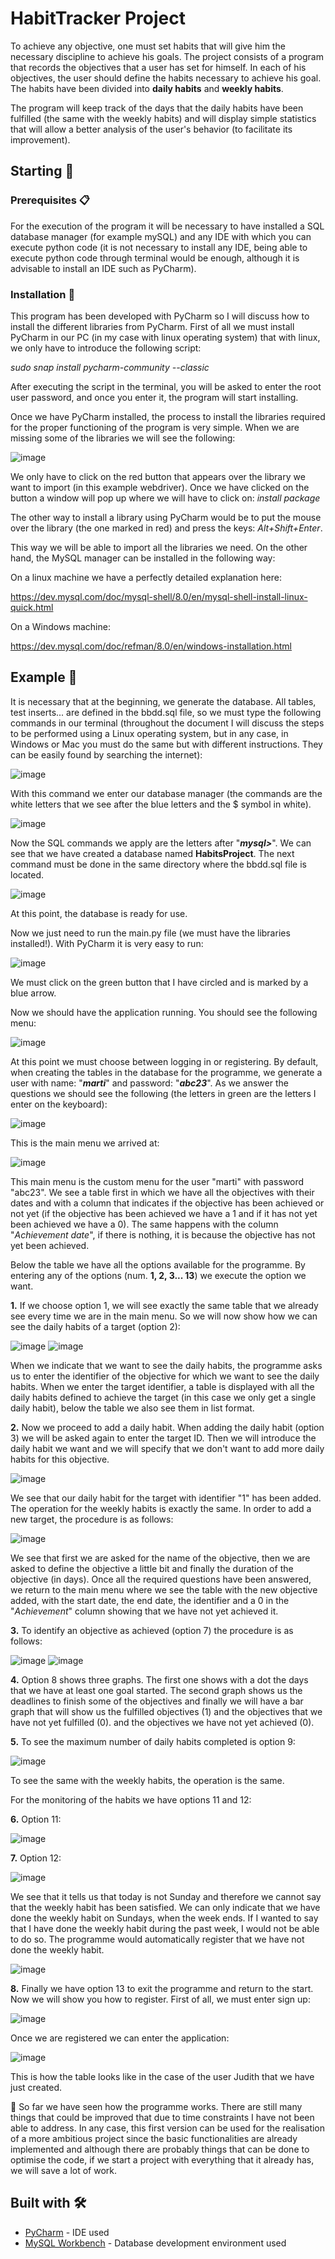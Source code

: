 # HabitTracker Project
To achieve any objective, one must set habits that will give him the necessary discipline to achieve his goals.
The project consists of a program that records the objectives that a user has set for himself. In each of his objectives, the user should define the habits necessary to achieve his goal. The habits have been divided into **daily habits** and **weekly habits**.

The program will keep track of the days that the daily habits have been fulfilled (the same with the weekly habits) and will display simple statistics that will allow a better analysis of the user's behavior (to facilitate its improvement).

## Starting 🚀

### Prerequisites 📋
For the execution of the program it will be necessary to have installed a SQL database manager (for example mySQL) and any IDE with which you can execute python code (it is not necessary to install any IDE, being able to execute python code through terminal would be enough, although it is advisable to install an IDE such as PyCharm).

### Installation 🔧
This program has been developed with PyCharm so I will discuss how to install the different libraries from PyCharm. 
First of all we must install PyCharm in our PC (in my case with linux operating system) that with linux, we only have to introduce the following script:

*sudo snap install pycharm-community --classic*

After executing the script in the terminal, you will be asked to enter the root user password, and once you enter it, the program will start installing.

Once we have PyCharm installed, the process to install the libraries required for the proper functioning of the program is very simple. When we are missing some of the libraries we will see the following:

![image](https://user-images.githubusercontent.com/110245293/182176958-c4922e03-a84b-4134-8b2d-3f2d3a97b674.png)

We only have to click on the red button that appears over the library we want to import (in this example webdriver). Once we have clicked on the button a window will pop up where we will have to click on:
*install package*

The other way to install a library using PyCharm would be to put the mouse over the library (the one marked in red) and press the keys: *Alt+Shift+Enter*.

This way we will be able to import all the libraries we need. On the other hand, the MySQL manager can be installed in the following way:

On a linux machine we have a perfectly detailed explanation here:

https://dev.mysql.com/doc/mysql-shell/8.0/en/mysql-shell-install-linux-quick.html

On a Windows machine:

https://dev.mysql.com/doc/refman/8.0/en/windows-installation.html


## Example 🎁
It is necessary that at the beginning, we generate the database. All tables, test inserts... are defined in the bbdd.sql file, so we must type the following commands in our terminal (throughout the document I will discuss the steps to be performed using a Linux operating system, but in any case, in Windows or Mac you must do the same but with different instructions. They can be easily found by searching the internet):

![image](https://user-images.githubusercontent.com/110245293/182180878-792d5c47-0f1e-405d-86a1-d521823757dd.png)

With this command we enter our database manager (the commands are the white letters that we see after the blue letters and the $ symbol in white).

![image](https://user-images.githubusercontent.com/110245293/182181083-0e4a979e-539b-405c-ad4c-c8208c2635cd.png)

Now the SQL commands we apply are the letters after "***mysql>***". We can see that we have created a database named **HabitsProject**. The next command must be done in the same directory where the bbdd.sql file is located.

![image](https://user-images.githubusercontent.com/110245293/182180409-4cd24274-e4ac-4a97-b880-8823c2e4f8c4.png)

At this point, the database is ready for use.

Now we just need to run the main.py file (we must have the libraries installed!). With PyCharm it is very easy to run:

![image](https://user-images.githubusercontent.com/110245293/182183611-f93a25e5-35c2-40e9-9c55-b9b88ae62830.png)

We must click on the green button that I have circled and is marked by a blue arrow.

Now we should have the application running. You should see the following menu:

![image](https://user-images.githubusercontent.com/110245293/182185154-304bc907-d783-498c-b956-d424330b34ba.png)

At this point we must choose between logging in or registering. By default, when creating the tables in the database for the programme, we generate a user with name: "***marti***" and password: "***abc23***". As we answer the questions we should see the following (the letters in green are the letters I enter on the keyboard):

![image](https://user-images.githubusercontent.com/110245293/182185637-b217d30b-3b83-4372-888e-6ae64d04497a.png)

This is the main menu we arrived at:

![image](https://user-images.githubusercontent.com/110245293/182185951-3b68ff05-4705-44af-8087-502bbf7a20b6.png)

This main menu is the custom menu for the user "marti" with password "abc23". We see a table first in which we have all the objectives with their dates and with a column that indicates if the objective has been achieved or not yet (if the objective has been achieved we have a 1 and if it has not yet been achieved we have a 0). The same happens with the column "*Achievement date*", if there is nothing, it is because the objective has not yet been achieved.

Below the table we have all the options available for the programme. By entering any of the options (num. **1, 2, 3... 13**) we execute the option we want.

**1.** If we choose option 1, we will see exactly the same table that we already see every time we are in the main menu. So we will now show how we can see the daily habits of a target (option 2):

![image](https://user-images.githubusercontent.com/110245293/182187857-8b779f92-8294-479d-baa4-0fdf439b5309.png)
![image](https://user-images.githubusercontent.com/110245293/182187935-7d867171-78c1-48bc-8ea1-0b21e5fc5969.png)

When we indicate that we want to see the daily habits, the programme asks us to enter the identifier of the objective for which we want to see the daily habits. When we enter the target identifier, a table is displayed with all the daily habits defined to achieve the target (in this case we only get a single daily habit), below the table we also see them in list format.

**2.** Now we proceed to add a daily habit. When adding the daily habit (option 3) we will be asked again to enter the target ID. Then we will introduce the daily habit we want and we will specify that we don't want to add more daily habits for this objective.

![image](https://user-images.githubusercontent.com/110245293/182189257-0e481986-8dd3-4cd4-a042-347e65558cf5.png)

We see that our daily habit for the target with identifier "1" has been added. The operation for the weekly habits is exactly the same. In order to add a new target, the procedure is as follows:

![image](https://user-images.githubusercontent.com/110245293/182189747-a42985f4-3087-4c3f-bb32-1ba3e9e3a43c.png)

We see that first we are asked for the name of the objective, then we are asked to define the objective a little bit and finally the duration of the objective (in days). Once all the required questions have been answered, we return to the main menu where we see the table with the new objective added, with the start date, the end date, the identifier and a 0 in the "*Achievement*" column showing that we have not yet achieved it.

**3.** To identify an objective as achieved (option 7) the procedure is as follows:

![image](https://user-images.githubusercontent.com/110245293/182190699-47b5065e-52c2-42bc-b356-419ccbdc210f.png)
![image](https://user-images.githubusercontent.com/110245293/182190772-39b147cc-508c-4775-9436-298b69209229.png)

**4.** Option 8 shows three graphs. The first one shows with a dot the days that we have at least one goal started. The second graph shows us the deadlines to finish some of the objectives and finally we will have a bar graph that will show us the fulfilled objectives (1) and the objectives that we have not yet fulfilled (0).
 and the objectives we have not yet achieved (0).
 
**5.** To see the maximum number of daily habits completed is option 9:
 
 ![image](https://user-images.githubusercontent.com/110245293/182191828-ce7a0e59-4adb-44ac-831e-020168c823b3.png)
 
To see the same with the weekly habits, the operation is the same.
 
For the monitoring of the habits we have options 11 and 12:
 
 **6.** Option 11:
 
 ![image](https://user-images.githubusercontent.com/110245293/182192099-a5067b18-bd30-4f1a-be73-4a7412fcf4cf.png)
 
 **7.** Option 12:
 
 ![image](https://user-images.githubusercontent.com/110245293/182192223-08971e2e-4417-49c3-92f8-2fa1dac9a276.png)
 
We see that it tells us that today is not Sunday and therefore we cannot say that the weekly habit has been satisfied. We can only indicate that we have done the weekly habit on Sundays, when the week ends. If I wanted to say that I have done the weekly habit during the past week, I would not be able to do so. The programme would automatically register that we have not done the weekly habit.
 
 ![image](https://user-images.githubusercontent.com/110245293/182192663-f6290230-6cd1-4551-aa66-b2c7566252a7.png)
 
**8.** Finally we have option 13 to exit the programme and return to the start. Now we will show you how to register.
First of all, we must enter sign up:

![image](https://user-images.githubusercontent.com/110245293/182199549-e4339e69-40d7-4360-8739-f3fe303786c3.png)

Once we are registered we can enter the application:

![image](https://user-images.githubusercontent.com/110245293/182199680-d7e1e106-a22a-46ce-9ce1-0ef21fa417ce.png)

This is how the table looks like in the case of the user Judith that we have just created.



📌
So far we have seen how the programme works. There are still many things that could be improved that due to time constraints I have not been able to address. In any case, this first version can be used for the realisation of a more ambitious project since the basic functionalities are already implemented and although there are probably things that can be done to optimise the code, if we start a project with everything that it already has, we will save a lot of work.



## Built with 🛠️

* [PyCharm](https://www.jetbrains.com/pycharm/) - IDE used
* [MySQL Workbench](https://www.mysql.com/products/workbench/) - Database development environment used
